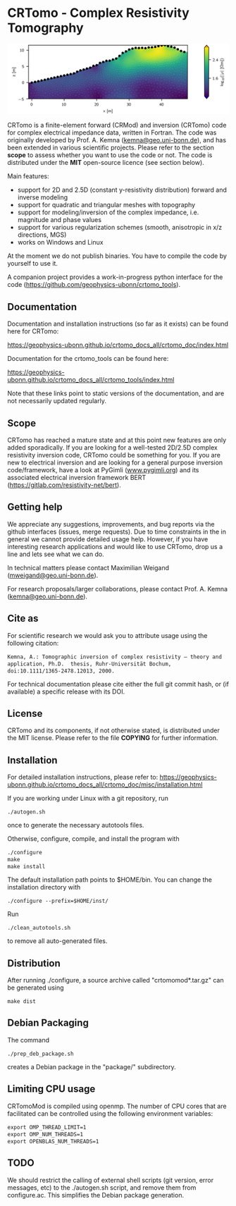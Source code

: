# CRTomo - Complex Resistivity Tomography

<img src="frontcover/front_inversion1.jpg" />

CRTomo is a finite-element forward (CRMod) and inversion (CRTomo) code for
complex electrical impedance data, written in Fortran. The code was originally
developed by Prof. A. Kemna (kemna@geo.uni-bonn.de), and has been extended in
various scientific projects. Please refer to the section **scope** to assess
whether you want to use the code or not. The code is distributed under the
**MIT** open-source licence (see section below).

Main features:

* support for 2D and 2.5D (constant y-resistivity distribution) forward and
  inverse modeling
* support for quadratic and triangular meshes with topography
* support for modeling/inversion of the complex impedance, i.e. magnitude and
  phase values
* support for various regularization schemes (smooth, anisotropic in x/z
  directions, MGS)
* works on Windows and Linux

At the moment we do not publish binaries. You have to compile the code by
yourself to use it.

A companion project provides a work-in-progress python interface for the code
(https://github.com/geophysics-ubonn/crtomo_tools).

## Documentation

Documentation and installation instructions (so far as it exists) can be found
here for CRTomo:

https://geophysics-ubonn.github.io/crtomo_docs_all/crtomo_doc/index.html

Documentation for the crtomo_tools can be found here:

https://geophysics-ubonn.github.io/crtomo_docs_all/crtomo_tools/index.html

Note that these links point to static versions of the documentation, and are
not necessarily updated regularly.

## Scope

CRTomo has reached a mature state and at this point new features are only added
sporadically. If you are looking for a well-tested 2D/2.5D complex resistivity
inversion code, CRTomo could be something for you. If you are new to electrical
inversion and are looking for a general purpose inversion code/framework, have
a look at PyGimli (www.pygimli.org) and its associated electrical inversion
framework BERT (https://gitlab.com/resistivity-net/bert).

## Getting help

We appreciate any suggestions, improvements, and bug reports via the github
interfaces (issues, merge requests). Due to time constraints in the in general
we cannot provide detailed usage help. However, if you have interesting
research applications and would like to use CRTomo, drop us a line and lets see
what we can do.

In technical matters please contact Maximilian Weigand
(mweigand@geo.uni-bonn.de).

For research proposals/larger collaborations, please contact Prof. A. Kemna
(kemna@geo.uni-bonn.de).


## Cite as

For scientific research we would ask you to attribute usage using the following
citation:

	Kemna, A.: Tomographic inversion of complex resistivity – theory and
	application, Ph.D.  thesis, Ruhr-Universität Bochum,
	doi:10.1111/1365-2478.12013, 2000.

For technical documentation please cite either the full git commit hash, or (if
available) a specific release with its DOI.

## License

CRTomo and its components, if not otherwise stated, is distributed under the
MIT license. Please refer to the file **COPYING** for further information.

## Installation

For detailed installation instructions, please refer to:
https://geophysics-ubonn.github.io/crtomo_docs_all/crtomo_doc/misc/installation.html

If you are working under Linux with a git repository, run

	./autogen.sh

once to generate the necessary autotools files.

Otherwise, configure, compile, and install the program with

	./configure
	make
	make install

The default installation path points to $HOME/bin. You can change the
installation directory with

	./configure --prefix=$HOME/inst/

Run

	./clean_autotools.sh

to remove all auto-generated files.

## Distribution

After running ./configure, a source archive called "crtomomod*.tar.gz" can be
generated using

	make dist

## Debian Packaging

The command

	./prep_deb_package.sh

creates a Debian package in the "package/" subdirectory.

## Limiting CPU usage

CRTomoMod is compiled using openmp. The number of CPU cores that are
facilitated can be controlled using the following environment variables:

	export OMP_THREAD_LIMIT=1
	export OMP_NUM_THREADS=1
	export OPENBLAS_NUM_THREADS=1

## TODO

We should restrict the calling of external shell scripts (git version, error
messages, etc) to the ./autogen.sh script, and remove them from configure.ac.
This simplifies the Debian package generation.

